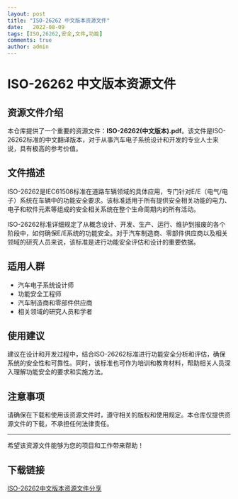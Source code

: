 ```yaml
---
layout: post
title: "ISO-26262 中文版本资源文件"
date:   2022-08-09
tags: [ISO,26262,安全,文件,功能]
comments: true
author: admin
---
```

# ISO-26262 中文版本资源文件

## 资源文件介绍

本仓库提供了一个重要的资源文件：**ISO-26262(中文版本).pdf**。该文件是ISO-26262标准的中文翻译版本，对于从事汽车电子系统设计和开发的专业人士来说，具有极高的参考价值。

## 文件描述

ISO-26262是IEC61508标准在道路车辆领域的具体应用，专门针对E/E（电气/电子）系统在车辆中的功能安全要求。该标准适用于所有提供安全相关功能的电力、电子和软件元素等组成的安全相关系统在整个生命周期内的所有活动。

ISO-26262标准详细规定了从概念设计、开发、生产、运行、维护到报废的各个阶段中，如何确保E/E系统的功能安全。对于汽车制造商、零部件供应商以及相关领域的研究人员来说，该标准是进行功能安全评估和设计的重要依据。

## 适用人群

- 汽车电子系统设计师
- 功能安全工程师
- 汽车制造商和零部件供应商
- 相关领域的研究人员和学者

## 使用建议

建议在设计和开发过程中，结合ISO-26262标准进行功能安全分析和评估，确保系统的安全性和可靠性。同时，该标准也可作为培训和教育材料，帮助相关人员深入理解功能安全的要求和实施方法。

## 注意事项

请确保在下载和使用该资源文件时，遵守相关的版权和使用规定。本仓库仅提供资源文件的下载，不承担任何法律责任。

---

希望该资源文件能够为您的项目和工作带来帮助！

## 下载链接

[ISO-26262中文版本资源文件分享](https://pan.quark.cn/s/14527b437e4a)